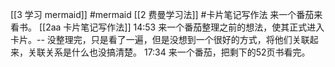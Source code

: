 [[3 学习 mermaid]] #mermaid
[[2 费曼学习法]] #卡片笔记写作法 
来一个番茄来看书。 [[2aa 卡片笔记写作法]]
14:53 来一个番茄整理之前的想法，使其正式进入卡片。-- 没整理完，只是看了一遍，但是没想到一个很好的方式，将他们关联起来，关联关系是什么也没搞清楚。
17:34 来一个番茄，把剩下的52页书看完。


